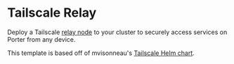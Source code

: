 # Tailscale Relay

Deploy a Tailscale <a href="https://tailscale.com/kb/1019/subnets/" target="_blank">relay node</a> to your cluster to securely access services on Porter from any device. 

This template is based off of mvisonneau's <a href="https://github.com/mvisonneau/helm-charts/tree/main/charts/tailscale-relay" target="_blank">Tailscale Helm chart</a>.